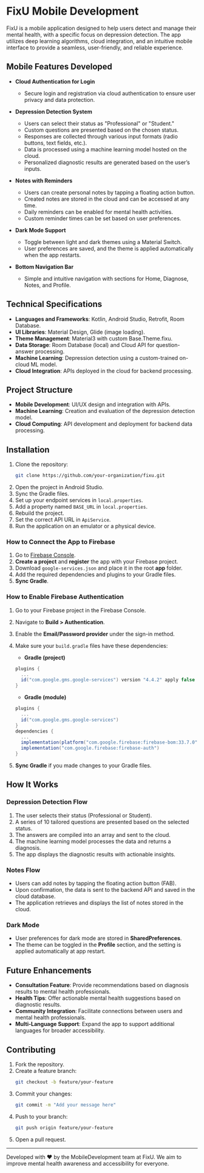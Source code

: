 # FixU Mobile Development

FixU is a mobile application designed to help users detect and manage their mental health, with a specific focus on depression detection. The app utilizes deep learning algorithms, cloud integration, and an intuitive mobile interface to provide a seamless, user-friendly, and reliable experience.

## Mobile Features Developed

- **Cloud Authentication for Login**
  - Secure login and registration via cloud authentication to ensure user privacy and data protection.

- **Depression Detection System**
  - Users can select their status as "Professional" or "Student."
  - Custom questions are presented based on the chosen status.
  - Responses are collected through various input formats (radio buttons, text fields, etc.).
  - Data is processed using a machine learning model hosted on the cloud.
  - Personalized diagnostic results are generated based on the user’s inputs.

- **Notes with Reminders**
  - Users can create personal notes by tapping a floating action button.
  - Created notes are stored in the cloud and can be accessed at any time.
  - Daily reminders can be enabled for mental health activities.
  - Custom reminder times can be set based on user preferences.

- **Dark Mode Support**
  - Toggle between light and dark themes using a Material Switch.
  - User preferences are saved, and the theme is applied automatically when the app restarts.

- **Bottom Navigation Bar**
  - Simple and intuitive navigation with sections for Home, Diagnose, Notes, and Profile.

## Technical Specifications

- **Languages and Frameworks**: Kotlin, Android Studio, Retrofit, Room Database.
- **UI Libraries**: Material Design, Glide (image loading).
- **Theme Management**: Material3 with custom Base.Theme.fixu.
- **Data Storage**: Room Database (local) and Cloud API for question-answer processing.
- **Machine Learning**: Depression detection using a custom-trained on-cloud ML model.
- **Cloud Integration**: APIs deployed in the cloud for backend processing.

## Project Structure

- **Mobile Development**: UI/UX design and integration with APIs.
- **Machine Learning**: Creation and evaluation of the depression detection model.
- **Cloud Computing**: API development and deployment for backend data processing.

## Installation

1. Clone the repository:
   ```bash
   git clone https://github.com/your-organization/fixu.git
   ```
2. Open the project in Android Studio.
3. Sync the Gradle files.
4. Set up your endpoint services in `local.properties`.
5. Add a property named `BASE_URL` in `local.properties`.
6. Rebuild the project.
7. Set the correct API URL in `ApiService`.
8. Run the application on an emulator or a physical device.

### How to Connect the App to Firebase
1. Go to [Firebase Console](https://console.firebase.google.com).
2. **Create a project** and **register** the app with your Firebase project.
3. Download `google-services.json` and place it in the root **app** folder.
4. Add the required dependencies and plugins to your Gradle files.
5. **Sync Gradle**.

### How to Enable Firebase Authentication
1. Go to your Firebase project in the Firebase Console.
2. Navigate to **Build > Authentication**.
3. Enable the **Email/Password provider** under the sign-in method.
4. Make sure your `build.gradle` files have these dependencies:
   - **Gradle (project)**
   ```gradle
   plugins {
     ...
     id("com.google.gms.google-services") version "4.4.2" apply false
   }
   ```
   - **Gradle (module)**
   ```gradle
   plugins {
     ...
     id("com.google.gms.google-services")
   }
   dependencies {
     ...
     implementation(platform("com.google.firebase:firebase-bom:33.7.0"))
     implementation("com.google.firebase:firebase-auth")
   }
   ```

6. **Sync Gradle** if you made changes to your Gradle files.

## How It Works

### Depression Detection Flow
1. The user selects their status (Professional or Student).
2. A series of 10 tailored questions are presented based on the selected status.
3. The answers are compiled into an array and sent to the cloud.
4. The machine learning model processes the data and returns a diagnosis.
5. The app displays the diagnostic results with actionable insights.

### Notes Flow
- Users can add notes by tapping the floating action button (FAB).
- Upon confirmation, the data is sent to the backend API and saved in the cloud database.
- The application retrieves and displays the list of notes stored in the cloud.

### Dark Mode
- User preferences for dark mode are stored in **SharedPreferences**.
- The theme can be toggled in the **Profile** section, and the setting is applied automatically at app restart.

## Future Enhancements

- **Consultation Feature**: Provide recommendations based on diagnosis results to mental health professionals.
- **Health Tips**: Offer actionable mental health suggestions based on diagnostic results.
- **Community Integration**: Facilitate connections between users and mental health professionals.
- **Multi-Language Support**: Expand the app to support additional languages for broader accessibility.

## Contributing

1. Fork the repository.
2. Create a feature branch:
   ```bash
   git checkout -b feature/your-feature
   ```
3. Commit your changes:
   ```bash
   git commit -m "Add your message here"
   ```
4. Push to your branch:
   ```bash
   git push origin feature/your-feature
   ```
5. Open a pull request.

---

Developed with ❤️ by the MobileDevelopment team at FixU. We aim to improve mental health awareness and accessibility for everyone.
